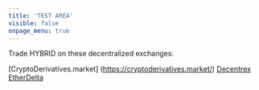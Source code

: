 ```yaml
---
title: 'TEST AREA'
visible: false
onpage_menu: true
---
```


Trade HYBRID on these decentralized exchanges:

[CryptoDerivatives.market] (https://cryptoderivatives.market/)
[Decentrex](https://decentrex.com/#0xb0ef360dcf2141be4fad80209b3fee31d5ae5df6-ETH)
[EtherDelta](https://etherdelta.com/#0xb0ef360dcf2141be4fad80209b3fee31d5ae5df6-ETH)


 